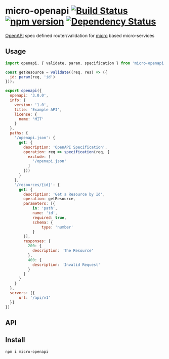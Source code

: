 # micro-openapi [![Build Status](https://travis-ci.org/bealearts/micro-openapi.png?branch=master)](https://travis-ci.org/bealearts/micro-openapi) [![npm version](https://badge.fury.io/js/micro-openapi.svg)](http://badge.fury.io/js/micro-openapi) [![Dependency Status](https://david-dm.org/bealearts/micro-openapi.png)](https://david-dm.org/bealearts/micro-openapi)

[OpenAPI](https://www.openapis.org/) spec defined router/validation for [micro](https://github.com/zeit/micro) based micro-services

## Usage
```js
import openapi, { validate, param, specification } from 'micro-openapi';

const getResource = validate((req, res) => ({
  id: param(req, 'id')
}));

export openapi({
  openapi: '3.0.0',
  info: {
    version: '1.0',
    title: 'Example API',
    license: {
      name: 'MIT'
    }
  },
  paths: {
    '/openapi.json': {
      get: {
        description: 'OpenAPI Specification',
        operation: req => specification(req, {
          exclude: [
            '/openapi.json'
          ]
        }))
      }
    },
    '/resources/{id}': {
      get: {
        description: 'Get a Resource by Id',
        operation: getResource,
        parameters: [{
            in: 'path',
            name: 'id',
            required: true,
            schema: {
                type: 'number'
            }
        }],
        responses: {
          200: {
            description: 'The Resource'
          },
          400: {
            description: 'Invalid Request'
          }
        }
      }
    }
  },
  servers: [{
      url: '/api/v1'
  }]
})
```

## API



## Install
```shell
npm i micro-openapi
```
